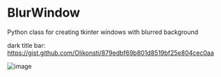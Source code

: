 # BlurWindow
 Python class for creating tkinter windows with blurred background
 
 dark title bar: https://gist.github.com/Olikonsti/879edbf69b801d8519bf25e804cec0aa

![image](https://user-images.githubusercontent.com/68354546/150176566-3726c5d7-9966-4c5d-938e-16686c706001.png)
